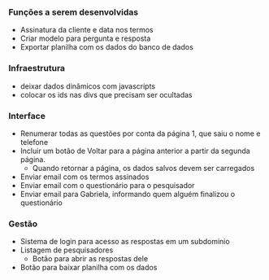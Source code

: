 ### Funções a serem desenvolvidas
- Assinatura da cliente e data nos termos
- Criar modelo para pergunta e resposta
- Exportar planilha com os dados do banco de dados

### Infraestrutura
- deixar dados dinâmicos com javascripts
- colocar os ids nas divs que precisam ser ocultadas

### Interface
- Renumerar todas as questões por conta da página 1, que saiu o nome e telefone
- Incluir um botão de Voltar para a página anterior a partir da segunda página.
   - Quando retornar a página, os dados salvos devem ser carregados
- Enviar email com os termos assinados
- Enviar email com o questionário para o pesquisador
- Enviar email para Gabriela, informando quem alguém finalizou o questionário

### Gestão
- Sistema de login para acesso as respostas em um subdominio
- Listagem de pesquisadores
   - Botão para abrir as respostas dele
- Botão para baixar planilha com os dados
